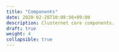 ```yaml
---
title: "Components"
date: 2020-02-28T10:08:56+09:00
description: Clusternet core components.
draft: true
weight: 4
collapsible: true
---
```

